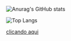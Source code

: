 <div>

![Anurag's GitHub stats](https://github-readme-stats.vercel.app/api?username=PVGusmao&show_icons=true&theme=tokyonight)

![Top Langs](https://github-readme-stats.vercel.app/api/top-langs/?username=PVGusmao&layout=compact&show_icons=true&theme=tokyonight)

</div>

<a href="https://drive.google.com/drive/folders/1pPg5bOVa8YOmwlBL0ZkrT4XH7ZagJ4_W" target="_blank">clicando aqui</a> 
